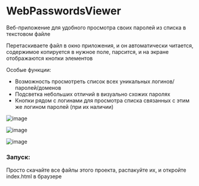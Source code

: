 # WebPasswordsViewer

Веб-приложение для удобного просмотра своих паролей из списка в текстовом файле

Перетаскиваете файл в окно приложения, и он автоматически читается, содержимое копируется в нужное поле, парсится, и на экране отображаются кнопки элементов


Особые функции:
- Возможность просмотреть список всех уникальных логинов/паролей/доменов
- Подсветка небольших отличий в визуально схожих паролях
- Кнопки рядом с логинами для просмотра списка связанных с этим же логином паролей (при их наличии)


![image](https://user-images.githubusercontent.com/93801635/235357183-40b42125-b7dd-4af7-bda0-7bef6fb9085d.png)

![image](https://user-images.githubusercontent.com/93801635/235357828-a4f5485b-3d10-415d-a00b-4c1a7b109a73.png)

![image](https://user-images.githubusercontent.com/93801635/235357786-fad7144f-0c4e-46ae-87c3-36800bf94eaf.png)


### Запуск:
Просто скачайте все файлы этого проекта, распакуйте их, и откройте index.html в браузере
